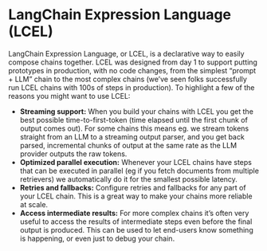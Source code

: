 # LangChain Expression Language (LCEL)

LangChain Expression Language, or LCEL, is a declarative way to easily compose chains together. LCEL was designed from day 1 to support putting prototypes in production, with no code changes, from the simplest “prompt + LLM” chain to the most complex chains (we’ve seen folks successfully run LCEL chains with 100s of steps in production). To highlight a few of the reasons you might want to use LCEL:

- **Streaming support:** When you build your chains with LCEL you get the best possible time-to-first-token (time elapsed until the first chunk of output comes out). For some chains this means eg. we stream tokens straight from an LLM to a streaming output parser, and you get back parsed, incremental chunks of output at the same rate as the LLM provider outputs the raw tokens.
- **Optimized parallel execution:** Whenever your LCEL chains have steps that can be executed in parallel (eg if you fetch documents from multiple retrievers) we automatically do it for the smallest possible latency.
- **Retries and fallbacks:** Configure retries and fallbacks for any part of your LCEL chain. This is a great way to make your chains more reliable at scale.
- **Access intermediate results:** For more complex chains it’s often very useful to access the results of intermediate steps even before the final output is produced. This can be used to let end-users know something is happening, or even just to debug your chain.
